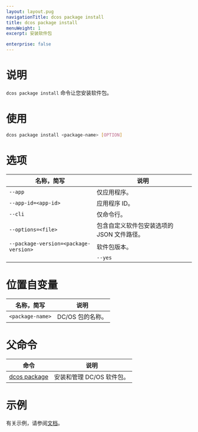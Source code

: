 ```yaml
---
layout: layout.pug
navigationTitle: dcos package install
title: dcos package install
menuWeight: 1
excerpt: 安装软件包

enterprise: false
---
```



# 说明
`dcos package install` 命令让您安装软件包。

# 使用

```bash
dcos package install <package-name> [OPTION]
```

# 选项

| 名称，简写 | 说明 |
|---------|-------------|
| `--app` | 仅应用程序。|
| `--app-id=<app-id>` | 应用程序 ID。|
| `--cli` | 仅命令行。|
| `--options=<file>` | 包含自定义软件包安装选项的 JSON 文件路径。|
| `--package-version=<package-version>` | 软件包版本。|
| | `--yes` | 禁用交互模式并假设“是”是所有提示的答案。|

# 位置自变量

| 名称，简写 | 说明 |
|---------|-------------|
| `<package-name>` | DC/OS 包的名称。|

# 父命令

| 命令 | 说明 |
|---------|-------------|
| [dcos package](/1.11/cli/command-reference/dcos-package/) | 安装和管理 DC/OS 软件包。|

# 示例

有关示例，请参阅[文档](/1.11/deploying-services/config-universe-service/)。

